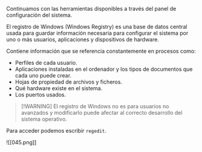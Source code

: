 Continuamos con las herramientas disponibles a través del panel de configuración del sistema.

El registro de Windows (Windows Registry) es una base de datos central usada para guardar información necesaria para configurar el sistema por uno o más usuarios, aplicaciones y dispositivos de hardware.

Contiene información que se referencia constantemente en procesos como:

- Perfiles de cada usuario.
- Aplicaciones instaladas en el ordenador y los tipos de documentos que cada uno puede crear.
- Hojas de propiedad de archivos y ficheros.
- Qué hardware existe en el sistema.
- Los puertos usados.

>[!WARNING] El registro de Windows no es para usuarios no avanzados y modificarlo puede afectar al correcto desarrollo del sistema operativo.

Para acceder podemos escribir `regedit`.

![[045.png]]